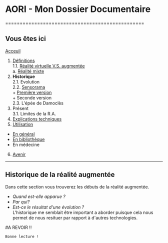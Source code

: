 # AORI - Mon Dossier Documentaire
================================================
## Vous êtes ici
[Acceuil](Introduction.md)

1. [Définitions](Definition.md)  
 1.1. [Réalité virtuelle V.S. augmentée ](vs.md)       
             a. [Réalité mixte](mixed.md)
2. **Historique**  
 2.1. Evolution  
 2.2. [Sensorama](sensorama.md)  
       + [Première version](premierei.md)  
       + Seconde version  
 2.3. L'épée de Damoclès  
3. Présent  
 3.1. Limites de la R.A.
4. [Explications techniques](Fonctionnement.md)
5. [Utilisation](utilisation.md)
  + [En général](engeneral.md)
  + [En bibliothèque](bibli.md)
  + En médecine
 6. [Avenir](Avenir.md)

-----------------------------------------------
**Historique de la réalité augmentée**
-------------------------------------------------------------------------------------------------------------------------------------------

Dans cette section vous trouverez les débuts de la réalité augmentée. 
   - *Quand est-elle apparue ?* 
   - *Par qui?* 
   - *Est-ce le résultat d'une évolution ?*  
L'historique me semblait être important a aborder puisque cela nous permet de nous resituer par rapport à d'autres technologies.

#A REVOIR !!
````
Bonne lecture !
````


 
